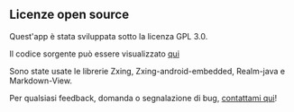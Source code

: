 ## Licenze open source

Quest'app è stata sviluppata sotto la licenza GPL 3.0.

Il codice sorgente può essere visualizzato [qui](https://github.com/backsofangels/justreadit)

Sono state usate le librerie Zxing, Zxing-android-embedded, Realm-java e Markdown-View.

Per qualsiasi feedback, domanda o segnalazione di bug, [contattami qui](backsofangels@gmail.com)!
